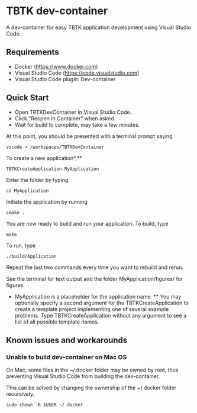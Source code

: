# TBTK dev-container
A dev-container for easy TBTK application development using Visual Studio Code.

## Requirements
- Docker (https://www.docker.com)
- Visual Studio Code (https://code.visualstudio.com)
- Visual Studio Code plugin: Dev-container

## Quick Start
- Òpen TBTKDevContainer in Visual Studio Code.
- Click "Reopen in Container" when asked.
- Wait for build to complete, may take a few minutes.

At this point, you should be presented with a terminal prompt saying
```
vscode ➜ /workspaces/TBTKDevContainer
```

To create a new application*,**
```
TBTKCreateApplication MyApplication
```
Enter the folder by typing
```
cd MyApplication
```
Initiate the application by running
```
cmake .
```
You are now ready to build and run your application.
To build, type
```
make
```
To run, type
```
./build/Application
```
Repeat the last two commands every time you want to rebuild and rerun.

See the terminal for text output and the folder MyApplication/figures/ for figures.

* MyApplication is a placeholder for the application name.
** You may optionally specify a second argument for the TBTKCreateApplication to create a template project implementing one of several example problems. Type TBTKCreateApplication without any argument to see a list of all possible template names.

## Known issues and workarounds
### Unable to build dev-container on Mac OS
On Mac, some files in the ~/.docker folder may be owned by root, thus preventing Visual Studio Code from building the dev-container.

This can be solved by changing the ownership of the ~/.docker folder recursively.
```
sudo chown -R $USER ~/.docker 
```
